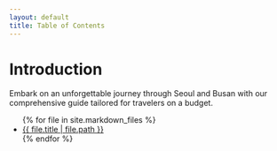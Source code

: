 ```yaml
---
layout: default
title: Table of Contents
---
```

<h1>Introduction</h1>
<p>
Embark on an unforgettable journey through Seoul and Busan with our comprehensive guide tailored for travelers on a budget. 
</p>

<ul>
{% for file in site.markdown_files %}
<li>
    <a href="{{ file.url | relative_url }}">{{ file.title | file.path }}</a>
</li>
{% endfor %}
</ul>
